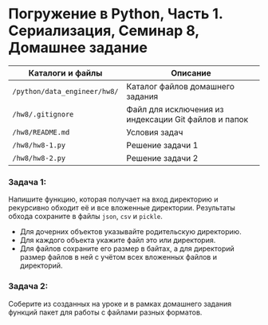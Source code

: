 # Погружение в Python, Часть 1. Сериализация, Семинар 8, Домашнее задание

Каталоги и файлы             | Описание
-----------------------------|-----------------------------------------------------
`/python/data_engineer/hw8/` | Каталог файлов домашнего задания
`/hw8/.gitignore`            | Файл для исключения из индексации Git файлов и папок
`/hw8/README.md`             | Условия задач
`/hw8/hw8-1.py`              | Решение задачи 1
`/hw8/hw8-2.py`              | Решение задачи 2

### Задача 1:

Напишите функцию, которая получает на вход директорию и рекурсивно обходит её и все вложенные директории. Результаты обхода сохраните в файлы `json`, `csv` и `pickle`.
- Для дочерних объектов указывайте родительскую директорию.
- Для каждого объекта укажите файл это или директория.
- Для файлов сохраните его размер в байтах, а для директорий размер файлов в ней с учётом всех вложенных файлов и директорий.

### Задача 2:

Соберите из созданных на уроке и в рамках домашнего задания функций пакет для работы с файлами разных форматов.
